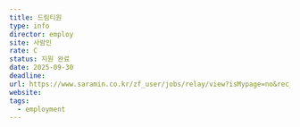 ```yaml
---
title: 드림티원
type: info
director: employ
site: 사람인
rate: C
status: 지원 완료
date: 2025-09-30
deadline:
url: https://www.saramin.co.kr/zf_user/jobs/relay/view?isMypage=no&rec_idx=51943228&recommend_ids=eJxNj8kNxFAMQquZu%2FHOOYWk%2Fy4mX4piH58wBgI0SvndwK%2BuAMOs86a86HCxpSIqBt1dD8qLpYEPi8lcx9qsHkQKsV6xnZ834xHmuBntU6MFpuNtT%2FEVFFrUUWGQ%2BvCJlZ694R1cAx26OsdZcVrhD04ZQBY%3D&view_type=search&searchword=%EB%B0%B1%EC%97%94%EB%93%9C&searchType=search&gz=1&relayNonce=95c75a2661c6a425edc5&paid_fl=n&search_uuid=0fcc015c-fbd6-4330-9624-9e7279e472da&immediately_apply_layer_open=n#seq=0
website:
tags:
  - employment
---
```







